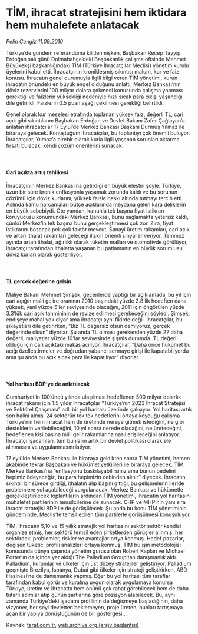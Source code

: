 # TİM, ihracat stratejisini hem iktidara hem muhalefete anlatacak

*Pelin Cengiz 11.09.2010*

<div class="yazi"><p>Türkiye’de gündem referanduma kilitlenmişken, Başbakan Recep Tayyip Erdoğan salı günü Dolmabahçe’deki Başbakanlık çalışma ofisinde Mehmet Büyükekşi başkanlığındaki TİM (Türkiye İhracatçılar Meclisi) yönetim kurulu üyelerini kabul etti. İhracatçının kronikleşmiş sıkıntısı malum, kur ve faiz konusu. İhracatın genel durumuyla ilgili bilgi veren TİM yönetimi, kurun ihracatın önündeki en büyük engel olduğunu anlattı, Merkez Bankası’nın döviz rezervlerini 100 milyar dolara çekmesi konusunda çalışma yapması gerektiği ve faizlerin yüksekliği nedeniyle hızlı sıcak para çıkışı yaşandığı dile getirildi. Faizlerin 0.5 puan aşağı çekilmesi gerektiği belirtildi.</p>
<p>Genel olarak kur meselesi etrafında toplanan yüksek faiz, değerli TL, cari açık gibi sıkıntılarını Başbakan Erdoğan ve Devlet Bakanı Zafer Çağlayan’a anlatan ihracatçılar 17 Eylül’de Merkez Bankası Başkanı Durmuş Yılmaz ile biraraya gelecek. Konuştuğum ihracatçılar, bu toplantıyı çok önemli buluyor. İhracatçılar, Yılmaz’a birebir olarak kurla ilgili yaşanan sorunları aktarma fırsatı bulacak, kendi çözüm önerilerini sunacak.</p>
<h4> </h4>
<h4>Cari açıkta artış tehlikesi</h4>
<p>İhracatçının Merkez Bankası’na getirdiği en büyük eleştiri şöyle: Türkiye, uzun bir süre kronik enflasyonla yaşamak zorunda kaldı ve bu sorunun çözümü için döviz kurlarını, yüksek faizle baskı altında tutmayı tercih etti. Aslında kamu harcamaları bütçe açıklarında meydana gelen kara deliklerin en büyük sebebiydi. Öte yandan, kanunla tek başına fiyat istikrarı koruyucusu konumundaki Merkez Bankası, bunu sağlamakta yetersiz kaldı, çünkü Merkez’in tek başına bunu gerçekleştirmesi çok zor. Zira, fiyat istikrarını bozacak pek çok faktör mevcut. Sanayi üretim rakamları, cari açık ve artan ithalat rakamları geleceği ilişkin önemli sinyaller veriyor. Temmuz ayında artan ithalat, ağırlıklı olarak tüketim malları ve otomotivde görülüyor, ihracatçı tarafından ithalatta yaşanan bu patlamanın en büyük sorumlusu döviz kurları olarak gösteriliyor.</p>
<h4> </h4>
<h4>TL gerçek değerine gelsin</h4>
<p>Maliye Bakanı Mehmet Şimşek, geçenlerde yaptığı bir açıklamada, bu yıl için cari açığın malli gelire oranının 2010 başındaki yüzde 2.8’lik hedeften daha yüksek, yani yüzde 5’ler seviyesinde olacağını, 2011 için öngörülen yüzde 3.3’lük cari açık tahmininin de revize edilmesi gerekeceğini söyledi. Şimşek, endişeye mahal yok diyor ama ihracatçı aynı fikirde değil. İhracatçılar, bu şikâyetleri dile getirirken, “Biz TL değersiz olsun demiyoruz, gerçek değerinde olsun” diyorlar. Şu anda TL olması gerekenden yüzde 27 daha değerli, maliyetler yüzde 10’lar seviyesinde şişmiş durumda. TL değerli olduğu için cari açıktaki makas açılıyor. İhracatçılar, “Daha önce hükümet bu açığı özelleştirmeler ve doğrudan yabancı sermaye girişi ile kapatabiliyordu ama şu anda bu açık sıcak para ile kapatılıyor” diyorlar.</p>
<h4> </h4>
<h4>Yol haritası BDP’ye de anlatılacak</h4>
<p>Cumhuriyet’in 100’üncü yılında ulaşılması hedeflenen 500 milyar dolarlık ihracat rakamı için 1.5 yıldır ihracatçılar “Türkiye’nin 2023 İhracat Stratejisi ve Sektörel Çalışması” adlı bir yol haritası üzerinde çalışıyor. Yol haritası artık son halini almış. 24 sektörün tek tek hedeflerini ortaya koyduğu çalışma Türkiye’nin hem ihracat hem de üretimde nereye gitmek istediğini, ne gibi desteklerin verilebileceğini, 10 yıl sonra nerede olacağını, ne üreteceğini, hedeflenen kişi başına milli gelir rakamlarına nasıl erişileceğini anlatıyor. İhracatçı işadamları, tüm bunların artık bir devlet politikası olarak ele alınmasını ve uygulanmasını istiyor.</p>
<p>17 eylülde Merkez Bankası ile biraraya geldikten sonra TİM yönetimi, hemen akabinde tekrar Başbakan ve hükümet yetkilileri ile biraraya gelecek. TİM, Merkez Bankası’na “enflasyonu baskılayabilirsiniz ama bunun bedelini hepimiz ödeyeceğiz, bu para hepimizin cebinden alınır” diyecek. İhracatın sıkıntılı bir sürece girdiği, ithalatın alıp başını gittiği, bu gelişmelerin ileride problemlere yol açabileceği vurgulanacak. Merkez Bankası ve hükümetle gerçekleştirilecek toplantıların ardından TİM yönetimi, ihracatın yol haritasını muhalefet partilerinin temsilcilerine de sunacak. CHP ve MHP’nin yanı sıra ihracat stratejisi BDP ile de görüşülecek. Şu anda bu konu TİM yönetiminin gündeminde, Meclis’te temsil edilen tüm partilerle görüşülmesi konuşuluyor.</p>
<p>TİM, ihracatın 5,10 ve 15 yıllık stratejik yol haritasını sektör sektör kendisi organize etmiş, her sektörü temsil eden şirketlerden görüşler alınmış, her sektördeki problemler, riskler ve avantajlar ortya konmuş. Hedef pazarlar, değişen tüketici profili analizleri ortaya konmuş. TİM bu işin metodolojisi konusunda dünya çapında yönetim gurusu olan Robert Kaplan ve Michael Porter’ın da içinde yer aldığı The Palladium Group’tan danışmanlık aldı. Palladium, kurumlar ve ülkeler için üst düzey stratejiler geliştiriyor. Palladium geçmişte Brezilya, İspanya, Dubai gibi ülkeler için strateji geliştirirken, ABD Hazinesi’ne de danışmanlık yapmış. Eğer bu yol haritası tüm taraflar tarafından kabul görür ve kuralına uygun olarak uygulamaya konursa Türkiye, üretim ve ihracatta hem önünü çok rahat görebilecek hem de daha tutarlı adımlar atıp günün şartlarına göre pozisyon alabilecek. Bu, aynı zamanda Türkiye’deki işadamı profilinin de değişmeye başladığının, daha vizyoner, her şeyi devletten beklemeyen, proje üreten, bunları tartışmaya açan bir yapıya dönüştüğünün de bir göstergesi...</p></div>

Kaynak: [taraf.com.tr](http://www.taraf.com.tr:80/pelin-cengiz/makale-tim-ihracat-stratejisini-hem-iktidara-hem.htm), [web.archive.org (arşiv bağlantısı)](http://web.archive.org/web/20100913050604/http://www.taraf.com.tr:80/pelin-cengiz/makale-tim-ihracat-stratejisini-hem-iktidara-hem.htm)
